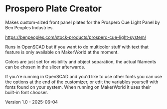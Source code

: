 # Prospero Plate Creator

Makes custom-sized front panel plates for the Prospero Cue Light Panel by Ben Peoples Industries.

https://benpeoples.com/stock-products/prospero-cue-light-system/

Runs in OpenSCAD but if you want to do multicolor stuff with text that feature is only available on MakerWorld at the moment.

Colors are just set for visibility and object separation, the actual filaments can be chosen in the slicer afterwards.

If you're running in OpenSCAD and you'd like to use other fonts you can use the options at the end of the customizer, or edit the variables yourself with fonts found on your system.  When running on MakerWorld it uses their built-in font chooser.

Version 1.0 - 2025-06-04